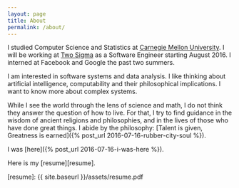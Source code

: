 ```yaml
---
layout: page
title: About
permalink: /about/
---
```


I studied Computer Science and Statistics at
[Carnegie Mellon University][cmu]. I will be working at
[Two Sigma][twosigma] as a Software Engineer starting August 2016.
I interned at Facebook and Google the past two summers.

I am interested in software systems and data analysis. I like thinking about artificial intelligence, computability and their philosophical implications. I want to know more about complex systems.

While I see the world through the lens of science and math, I do not think they answer
the question of how to live. For that, I try to find guidance in the wisdom of ancient
religions and philosophies, and in the lives of those who have done great things. I abide by the philosophy: [Talent is given, Greatness is earned]({% post_url 2016-07-16-rubber-city-soul %}).

I was [here]({% post_url 2016-07-16-i-was-here %}).

Here is my [resume][resume].

[cmu]: http://www.cmu.edu/
[twosigma]: http://www.twosigma.com/
[resume]: {{ site.baseurl }}/assets/resume.pdf
